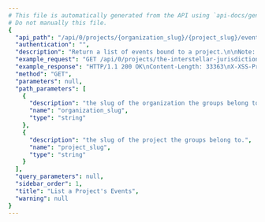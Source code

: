 ```yaml
---
# This file is automatically generated from the API using `api-docs/generate.py`
# Do not manually this file.
{
  "api_path": "/api/0/projects/{organization_slug}/{project_slug}/events/", 
  "authentication": "", 
  "description": "Return a list of events bound to a project.\n\nNote: This endpoint is experimental and may be removed without notice.", 
  "example_request": "GET /api/0/projects/the-interstellar-jurisdiction/pump-station/events/ HTTP/1.1\nHost: sentry.io\nAuthorization: Bearer <token>", 
  "example_response": "HTTP/1.1 200 OK\nContent-Length: 33363\nX-XSS-Protection: 1; mode=block\nX-Content-Type-Options: nosniff\nContent-Language: en\nVary: Accept-Language, Cookie\nLink: <https://sentry.io/api/0/projects/the-interstellar-jurisdiction/pump-station/events/?&cursor=1541539196000:0:1>; rel=\"previous\"; results=\"false\"; cursor=\"1541539196000:0:1\", <https://sentry.io/api/0/projects/the-interstellar-jurisdiction/pump-station/events/?&cursor=1541539195000:1:0>; rel=\"next\"; results=\"false\"; cursor=\"1541539195000:1:0\"\nAllow: GET, HEAD, OPTIONS\nX-Frame-Options: deny\nContent-Type: application/json\n\n[\n  {\n    \"_meta\": {\n      \"context\": null, \n      \"contexts\": null, \n      \"entries\": {}, \n      \"message\": null, \n      \"packages\": null, \n      \"sdk\": null, \n      \"tags\": {}, \n      \"user\": null\n    }, \n    \"context\": {\n      \"emptyList\": [], \n      \"emptyMap\": {}, \n      \"length\": 10837790, \n      \"results\": [\n        1, \n        2, \n        3, \n        4, \n        5\n      ], \n      \"session\": {\n        \"foo\": \"bar\"\n      }, \n      \"unauthorized\": false, \n      \"url\": \"http://example.org/foo/bar/\"\n    }, \n    \"contexts\": {}, \n    \"dateCreated\": \"2018-11-06T21:19:56Z\", \n    \"dateReceived\": \"2018-11-06T21:19:56Z\", \n    \"dist\": null, \n    \"entries\": [\n      {\n        \"data\": {\n          \"formatted\": \"This is an example Java exception\", \n          \"message\": \"Authentication failed, token expired!\"\n        }, \n        \"type\": \"message\"\n      }, \n      {\n        \"data\": {\n          \"excOmitted\": null, \n          \"hasSystemFrames\": true, \n          \"values\": [\n            {\n              \"mechanism\": null, \n              \"module\": \"io.sentry.example\", \n              \"rawStacktrace\": null, \n              \"stacktrace\": {\n                \"frames\": [\n                  {\n                    \"absPath\": \"Thread.java\", \n                    \"colNo\": null, \n                    \"context\": [], \n                    \"errors\": null, \n                    \"filename\": \"Thread.java\", \n                    \"function\": \"run\", \n                    \"inApp\": false, \n                    \"instructionAddr\": null, \n                    \"lineNo\": 748, \n                    \"module\": \"java.lang.Thread\", \n                    \"package\": null, \n                    \"platform\": null, \n                    \"symbol\": null, \n                    \"symbolAddr\": null, \n                    \"trust\": null, \n                    \"vars\": {}\n                  }, \n                  {\n                    \"absPath\": \"TaskThread.java\", \n                    \"colNo\": null, \n                    \"context\": [], \n                    \"errors\": null, \n                    \"filename\": \"TaskThread.java\", \n                    \"function\": \"run\", \n                    \"inApp\": false, \n                    \"instructionAddr\": null, \n                    \"lineNo\": 61, \n                    \"module\": \"org.apache.tomcat.util.threads.TaskThread$WrappingRunnable\", \n                    \"package\": null, \n                    \"platform\": null, \n                    \"symbol\": null, \n                    \"symbolAddr\": null, \n                    \"trust\": null, \n                    \"vars\": {}\n                  }, \n                  {\n                    \"absPath\": \"ThreadPoolExecutor.java\", \n                    \"colNo\": null, \n                    \"context\": [], \n                    \"errors\": null, \n                    \"filename\": \"ThreadPoolExecutor.java\", \n                    \"function\": \"run\", \n                    \"inApp\": false, \n                    \"instructionAddr\": null, \n                    \"lineNo\": 624, \n                    \"module\": \"java.util.concurrent.ThreadPoolExecutor$Worker\", \n                    \"package\": null, \n                    \"platform\": null, \n                    \"symbol\": null, \n                    \"symbolAddr\": null, \n                    \"trust\": null, \n                    \"vars\": {}\n                  }, \n                  {\n                    \"absPath\": \"ThreadPoolExecutor.java\", \n                    \"colNo\": null, \n                    \"context\": [], \n                    \"errors\": null, \n                    \"filename\": \"ThreadPoolExecutor.java\", \n                    \"function\": \"runWorker\", \n                    \"inApp\": false, \n                    \"instructionAddr\": null, \n                    \"lineNo\": 1149, \n                    \"module\": \"java.util.concurrent.ThreadPoolExecutor\", \n                    \"package\": null, \n                    \"platform\": null, \n                    \"symbol\": null, \n                    \"symbolAddr\": null, \n                    \"trust\": null, \n                    \"vars\": {}\n                  }, \n                  {\n                    \"absPath\": \"SocketProcessorBase.java\", \n                    \"colNo\": null, \n                    \"context\": [], \n                    \"errors\": null, \n                    \"filename\": \"SocketProcessorBase.java\", \n                    \"function\": \"run\", \n                    \"inApp\": false, \n                    \"instructionAddr\": null, \n                    \"lineNo\": 49, \n                    \"module\": \"org.apache.tomcat.util.net.SocketProcessorBase\", \n                    \"package\": null, \n                    \"platform\": null, \n                    \"symbol\": null, \n                    \"symbolAddr\": null, \n                    \"trust\": null, \n                    \"vars\": {}\n                  }, \n                  {\n                    \"absPath\": \"NioEndpoint.java\", \n                    \"colNo\": null, \n                    \"context\": [], \n                    \"errors\": null, \n                    \"filename\": \"NioEndpoint.java\", \n                    \"function\": \"doRun\", \n                    \"inApp\": false, \n                    \"instructionAddr\": null, \n                    \"lineNo\": 1434, \n                    \"module\": \"org.apache.tomcat.util.net.NioEndpoint$SocketProcessor\", \n                    \"package\": null, \n                    \"platform\": null, \n                    \"symbol\": null, \n                    \"symbolAddr\": null, \n                    \"trust\": null, \n                    \"vars\": {}\n                  }, \n                  {\n                    \"absPath\": \"AbstractProtocol.java\", \n                    \"colNo\": null, \n                    \"context\": [], \n                    \"errors\": null, \n                    \"filename\": \"AbstractProtocol.java\", \n                    \"function\": \"process\", \n                    \"inApp\": false, \n                    \"instructionAddr\": null, \n                    \"lineNo\": 798, \n                    \"module\": \"org.apache.coyote.AbstractProtocol$ConnectionHandler\", \n                    \"package\": null, \n                    \"platform\": null, \n                    \"symbol\": null, \n                    \"symbolAddr\": null, \n                    \"trust\": null, \n                    \"vars\": {}\n                  }, \n                  {\n                    \"absPath\": \"AbstractProcessorLight.java\", \n                    \"colNo\": null, \n                    \"context\": [], \n                    \"errors\": null, \n                    \"filename\": \"AbstractProcessorLight.java\", \n                    \"function\": \"process\", \n                    \"inApp\": false, \n                    \"instructionAddr\": null, \n                    \"lineNo\": 66, \n                    \"module\": \"org.apache.coyote.AbstractProcessorLight\", \n                    \"package\": null, \n                    \"platform\": null, \n                    \"symbol\": null, \n                    \"symbolAddr\": null, \n                    \"trust\": null, \n                    \"vars\": {}\n                  }, \n                  {\n                    \"absPath\": \"Http11Processor.java\", \n                    \"colNo\": null, \n                    \"context\": [], \n                    \"errors\": null, \n                    \"filename\": \"Http11Processor.java\", \n                    \"function\": \"service\", \n                    \"inApp\": false, \n                    \"instructionAddr\": null, \n                    \"lineNo\": 783, \n                    \"module\": \"org.apache.coyote.http11.Http11Processor\", \n                    \"package\": null, \n                    \"platform\": null, \n                    \"symbol\": null, \n                    \"symbolAddr\": null, \n                    \"trust\": null, \n                    \"vars\": {}\n                  }, \n                  {\n                    \"absPath\": \"CoyoteAdapter.java\", \n                    \"colNo\": null, \n                    \"context\": [], \n                    \"errors\": null, \n                    \"filename\": \"CoyoteAdapter.java\", \n                    \"function\": \"service\", \n                    \"inApp\": false, \n                    \"instructionAddr\": null, \n                    \"lineNo\": 349, \n                    \"module\": \"org.apache.catalina.connector.CoyoteAdapter\", \n                    \"package\": null, \n                    \"platform\": null, \n                    \"symbol\": null, \n                    \"symbolAddr\": null, \n                    \"trust\": null, \n                    \"vars\": {}\n                  }, \n                  {\n                    \"absPath\": \"StandardEngineValve.java\", \n                    \"colNo\": null, \n                    \"context\": [], \n                    \"errors\": null, \n                    \"filename\": \"StandardEngineValve.java\", \n                    \"function\": \"invoke\", \n                    \"inApp\": false, \n                    \"instructionAddr\": null, \n                    \"lineNo\": 87, \n                    \"module\": \"org.apache.catalina.core.StandardEngineValve\", \n                    \"package\": null, \n                    \"platform\": null, \n                    \"symbol\": null, \n                    \"symbolAddr\": null, \n                    \"trust\": null, \n                    \"vars\": {}\n                  }, \n                  {\n                    \"absPath\": \"ErrorReportValve.java\", \n                    \"colNo\": null, \n                    \"context\": [], \n                    \"errors\": null, \n                    \"filename\": \"ErrorReportValve.java\", \n                    \"function\": \"invoke\", \n                    \"inApp\": false, \n                    \"instructionAddr\": null, \n                    \"lineNo\": 79, \n                    \"module\": \"org.apache.catalina.valves.ErrorReportValve\", \n                    \"package\": null, \n                    \"platform\": null, \n                    \"symbol\": null, \n                    \"symbolAddr\": null, \n                    \"trust\": null, \n                    \"vars\": {}\n                  }, \n                  {\n                    \"absPath\": \"StandardHostValve.java\", \n                    \"colNo\": null, \n                    \"context\": [], \n                    \"errors\": null, \n                    \"filename\": \"StandardHostValve.java\", \n                    \"function\": \"invoke\", \n                    \"inApp\": false, \n                    \"instructionAddr\": null, \n                    \"lineNo\": 140, \n                    \"module\": \"org.apache.catalina.core.StandardHostValve\", \n                    \"package\": null, \n                    \"platform\": null, \n                    \"symbol\": null, \n                    \"symbolAddr\": null, \n                    \"trust\": null, \n                    \"vars\": {}\n                  }, \n                  {\n                    \"absPath\": \"AuthenticatorBase.java\", \n                    \"colNo\": null, \n                    \"context\": [], \n                    \"errors\": null, \n                    \"filename\": \"AuthenticatorBase.java\", \n                    \"function\": \"invoke\", \n                    \"inApp\": false, \n                    \"instructionAddr\": null, \n                    \"lineNo\": 474, \n                    \"module\": \"org.apache.catalina.authenticator.AuthenticatorBase\", \n                    \"package\": null, \n                    \"platform\": null, \n                    \"symbol\": null, \n                    \"symbolAddr\": null, \n                    \"trust\": null, \n                    \"vars\": {}\n                  }, \n                  {\n                    \"absPath\": \"StandardContextValve.java\", \n                    \"colNo\": null, \n                    \"context\": [], \n                    \"errors\": null, \n                    \"filename\": \"StandardContextValve.java\", \n                    \"function\": \"invoke\", \n                    \"inApp\": false, \n                    \"instructionAddr\": null, \n                    \"lineNo\": 96, \n                    \"module\": \"org.apache.catalina.core.StandardContextValve\", \n                    \"package\": null, \n                    \"platform\": null, \n                    \"symbol\": null, \n                    \"symbolAddr\": null, \n                    \"trust\": null, \n                    \"vars\": {}\n                  }, \n                  {\n                    \"absPath\": \"StandardWrapperValve.java\", \n                    \"colNo\": null, \n                    \"context\": [], \n                    \"errors\": null, \n                    \"filename\": \"StandardWrapperValve.java\", \n                    \"function\": \"invoke\", \n                    \"inApp\": false, \n                    \"instructionAddr\": null, \n                    \"lineNo\": 198, \n                    \"module\": \"org.apache.catalina.core.StandardWrapperValve\", \n                    \"package\": null, \n                    \"platform\": null, \n                    \"symbol\": null, \n                    \"symbolAddr\": null, \n                    \"trust\": null, \n                    \"vars\": {}\n                  }, \n                  {\n                    \"absPath\": \"ApplicationFilterChain.java\", \n                    \"colNo\": null, \n                    \"context\": [], \n                    \"errors\": null, \n                    \"filename\": \"ApplicationFilterChain.java\", \n                    \"function\": \"doFilter\", \n                    \"inApp\": false, \n                    \"instructionAddr\": null, \n                    \"lineNo\": 165, \n                    \"module\": \"org.apache.catalina.core.ApplicationFilterChain\", \n                    \"package\": null, \n                    \"platform\": null, \n                    \"symbol\": null, \n                    \"symbolAddr\": null, \n                    \"trust\": null, \n                    \"vars\": {}\n                  }, \n                  {\n                    \"absPath\": \"ApplicationFilterChain.java\", \n                    \"colNo\": null, \n                    \"context\": [], \n                    \"errors\": null, \n                    \"filename\": \"ApplicationFilterChain.java\", \n                    \"function\": \"internalDoFilter\", \n                    \"inApp\": false, \n                    \"instructionAddr\": null, \n                    \"lineNo\": 192, \n                    \"module\": \"org.apache.catalina.core.ApplicationFilterChain\", \n                    \"package\": null, \n                    \"platform\": null, \n                    \"symbol\": null, \n                    \"symbolAddr\": null, \n                    \"trust\": null, \n                    \"vars\": {}\n                  }, \n                  {\n                    \"absPath\": \"OncePerRequestFilter.java\", \n                    \"colNo\": null, \n                    \"context\": [], \n                    \"errors\": null, \n                    \"filename\": \"OncePerRequestFilter.java\", \n                    \"function\": \"doFilter\", \n                    \"inApp\": false, \n                    \"instructionAddr\": null, \n                    \"lineNo\": 107, \n                    \"module\": \"org.springframework.web.filter.OncePerRequestFilter\", \n                    \"package\": null, \n                    \"platform\": null, \n                    \"symbol\": null, \n                    \"symbolAddr\": null, \n                    \"trust\": null, \n                    \"vars\": {}\n                  }, \n                  {\n                    \"absPath\": \"CharacterEncodingFilter.java\", \n                    \"colNo\": null, \n                    \"context\": [], \n                    \"errors\": null, \n                    \"filename\": \"CharacterEncodingFilter.java\", \n                    \"function\": \"doFilterInternal\", \n                    \"inApp\": false, \n                    \"instructionAddr\": null, \n                    \"lineNo\": 197, \n                    \"module\": \"org.springframework.web.filter.CharacterEncodingFilter\", \n                    \"package\": null, \n                    \"platform\": null, \n                    \"symbol\": null, \n                    \"symbolAddr\": null, \n                    \"trust\": null, \n                    \"vars\": {}\n                  }, \n                  {\n                    \"absPath\": \"ApplicationFilterChain.java\", \n                    \"colNo\": null, \n                    \"context\": [], \n                    \"errors\": null, \n                    \"filename\": \"ApplicationFilterChain.java\", \n                    \"function\": \"doFilter\", \n                    \"inApp\": false, \n                    \"instructionAddr\": null, \n                    \"lineNo\": 165, \n                    \"module\": \"org.apache.catalina.core.ApplicationFilterChain\", \n                    \"package\": null, \n                    \"platform\": null, \n                    \"symbol\": null, \n                    \"symbolAddr\": null, \n                    \"trust\": null, \n                    \"vars\": {}\n                  }, \n                  {\n                    \"absPath\": \"ApplicationFilterChain.java\", \n                    \"colNo\": null, \n                    \"context\": [], \n                    \"errors\": null, \n                    \"filename\": \"ApplicationFilterChain.java\", \n                    \"function\": \"internalDoFilter\", \n                    \"inApp\": false, \n                    \"instructionAddr\": null, \n                    \"lineNo\": 192, \n                    \"module\": \"org.apache.catalina.core.ApplicationFilterChain\", \n                    \"package\": null, \n                    \"platform\": null, \n                    \"symbol\": null, \n                    \"symbolAddr\": null, \n                    \"trust\": null, \n                    \"vars\": {}\n                  }, \n                  {\n                    \"absPath\": \"OncePerRequestFilter.java\", \n                    \"colNo\": null, \n                    \"context\": [], \n                    \"errors\": null, \n                    \"filename\": \"OncePerRequestFilter.java\", \n                    \"function\": \"doFilter\", \n                    \"inApp\": false, \n                    \"instructionAddr\": null, \n                    \"lineNo\": 107, \n                    \"module\": \"org.springframework.web.filter.OncePerRequestFilter\", \n                    \"package\": null, \n                    \"platform\": null, \n                    \"symbol\": null, \n                    \"symbolAddr\": null, \n                    \"trust\": null, \n                    \"vars\": {}\n                  }, \n                  {\n                    \"absPath\": \"HiddenHttpMethodFilter.java\", \n                    \"colNo\": null, \n                    \"context\": [], \n                    \"errors\": null, \n                    \"filename\": \"HiddenHttpMethodFilter.java\", \n                    \"function\": \"doFilterInternal\", \n                    \"inApp\": false, \n                    \"instructionAddr\": null, \n                    \"lineNo\": 81, \n                    \"module\": \"org.springframework.web.filter.HiddenHttpMethodFilter\", \n                    \"package\": null, \n                    \"platform\": null, \n                    \"symbol\": null, \n                    \"symbolAddr\": null, \n                    \"trust\": null, \n                    \"vars\": null\n                  }, \n                  {\n                    \"absPath\": \"ApplicationFilterChain.java\", \n                    \"colNo\": null, \n                    \"context\": [], \n                    \"errors\": null, \n                    \"filename\": \"ApplicationFilterChain.java\", \n                    \"function\": \"doFilter\", \n                    \"inApp\": false, \n                    \"instructionAddr\": null, \n                    \"lineNo\": 165, \n                    \"module\": \"org.apache.catalina.core.ApplicationFilterChain\", \n                    \"package\": null, \n                    \"platform\": null, \n                    \"symbol\": null, \n                    \"symbolAddr\": null, \n                    \"trust\": null, \n                    \"vars\": null\n                  }, \n                  {\n                    \"absPath\": \"ApplicationFilterChain.java\", \n                    \"colNo\": null, \n                    \"context\": [], \n                    \"errors\": null, \n                    \"filename\": \"ApplicationFilterChain.java\", \n                    \"function\": \"internalDoFilter\", \n                    \"inApp\": false, \n                    \"instructionAddr\": null, \n                    \"lineNo\": 192, \n                    \"module\": \"org.apache.catalina.core.ApplicationFilterChain\", \n                    \"package\": null, \n                    \"platform\": null, \n                    \"symbol\": null, \n                    \"symbolAddr\": null, \n                    \"trust\": null, \n                    \"vars\": null\n                  }, \n                  {\n                    \"absPath\": \"OncePerRequestFilter.java\", \n                    \"colNo\": null, \n                    \"context\": [], \n                    \"errors\": null, \n                    \"filename\": \"OncePerRequestFilter.java\", \n                    \"function\": \"doFilter\", \n                    \"inApp\": false, \n                    \"instructionAddr\": null, \n                    \"lineNo\": 107, \n                    \"module\": \"org.springframework.web.filter.OncePerRequestFilter\", \n                    \"package\": null, \n                    \"platform\": null, \n                    \"symbol\": null, \n                    \"symbolAddr\": null, \n                    \"trust\": null, \n                    \"vars\": null\n                  }, \n                  {\n                    \"absPath\": \"HttpPutFormContentFilter.java\", \n                    \"colNo\": null, \n                    \"context\": [], \n                    \"errors\": null, \n                    \"filename\": \"HttpPutFormContentFilter.java\", \n                    \"function\": \"doFilterInternal\", \n                    \"inApp\": false, \n                    \"instructionAddr\": null, \n                    \"lineNo\": 105, \n                    \"module\": \"org.springframework.web.filter.HttpPutFormContentFilter\", \n                    \"package\": null, \n                    \"platform\": null, \n                    \"symbol\": null, \n                    \"symbolAddr\": null, \n                    \"trust\": null, \n                    \"vars\": null\n                  }, \n                  {\n                    \"absPath\": \"ApplicationFilterChain.java\", \n                    \"colNo\": null, \n                    \"context\": [], \n                    \"errors\": null, \n                    \"filename\": \"ApplicationFilterChain.java\", \n                    \"function\": \"doFilter\", \n                    \"inApp\": false, \n                    \"instructionAddr\": null, \n                    \"lineNo\": 165, \n                    \"module\": \"org.apache.catalina.core.ApplicationFilterChain\", \n                    \"package\": null, \n                    \"platform\": null, \n                    \"symbol\": null, \n                    \"symbolAddr\": null, \n                    \"trust\": null, \n                    \"vars\": null\n                  }, \n                  {\n                    \"absPath\": \"ApplicationFilterChain.java\", \n                    \"colNo\": null, \n                    \"context\": [], \n                    \"errors\": null, \n                    \"filename\": \"ApplicationFilterChain.java\", \n                    \"function\": \"internalDoFilter\", \n                    \"inApp\": false, \n                    \"instructionAddr\": null, \n                    \"lineNo\": 192, \n                    \"module\": \"org.apache.catalina.core.ApplicationFilterChain\", \n                    \"package\": null, \n                    \"platform\": null, \n                    \"symbol\": null, \n                    \"symbolAddr\": null, \n                    \"trust\": null, \n                    \"vars\": null\n                  }, \n                  {\n                    \"absPath\": \"OncePerRequestFilter.java\", \n                    \"colNo\": null, \n                    \"context\": [], \n                    \"errors\": null, \n                    \"filename\": \"OncePerRequestFilter.java\", \n                    \"function\": \"doFilter\", \n                    \"inApp\": false, \n                    \"instructionAddr\": null, \n                    \"lineNo\": 107, \n                    \"module\": \"org.springframework.web.filter.OncePerRequestFilter\", \n                    \"package\": null, \n                    \"platform\": null, \n                    \"symbol\": null, \n                    \"symbolAddr\": null, \n                    \"trust\": null, \n                    \"vars\": null\n                  }, \n                  {\n                    \"absPath\": \"RequestContextFilter.java\", \n                    \"colNo\": null, \n                    \"context\": [], \n                    \"errors\": null, \n                    \"filename\": \"RequestContextFilter.java\", \n                    \"function\": \"doFilterInternal\", \n                    \"inApp\": false, \n                    \"instructionAddr\": null, \n                    \"lineNo\": 99, \n                    \"module\": \"org.springframework.web.filter.RequestContextFilter\", \n                    \"package\": null, \n                    \"platform\": null, \n                    \"symbol\": null, \n                    \"symbolAddr\": null, \n                    \"trust\": null, \n                    \"vars\": {}\n                  }, \n                  {\n                    \"absPath\": \"ApplicationFilterChain.java\", \n                    \"colNo\": null, \n                    \"context\": [], \n                    \"errors\": null, \n                    \"filename\": \"ApplicationFilterChain.java\", \n                    \"function\": \"doFilter\", \n                    \"inApp\": false, \n                    \"instructionAddr\": null, \n                    \"lineNo\": 165, \n                    \"module\": \"org.apache.catalina.core.ApplicationFilterChain\", \n                    \"package\": null, \n                    \"platform\": null, \n                    \"symbol\": null, \n                    \"symbolAddr\": null, \n                    \"trust\": null, \n                    \"vars\": {}\n                  }, \n                  {\n                    \"absPath\": \"ApplicationFilterChain.java\", \n                    \"colNo\": null, \n                    \"context\": [], \n                    \"errors\": null, \n                    \"filename\": \"ApplicationFilterChain.java\", \n                    \"function\": \"internalDoFilter\", \n                    \"inApp\": false, \n                    \"instructionAddr\": null, \n                    \"lineNo\": 192, \n                    \"module\": \"org.apache.catalina.core.ApplicationFilterChain\", \n                    \"package\": null, \n                    \"platform\": null, \n                    \"symbol\": null, \n                    \"symbolAddr\": null, \n                    \"trust\": null, \n                    \"vars\": {}\n                  }, \n                  {\n                    \"absPath\": \"WsFilter.java\", \n                    \"colNo\": null, \n                    \"context\": [], \n                    \"errors\": null, \n                    \"filename\": \"WsFilter.java\", \n                    \"function\": \"doFilter\", \n                    \"inApp\": false, \n                    \"instructionAddr\": null, \n                    \"lineNo\": 52, \n                    \"module\": \"org.apache.tomcat.websocket.server.WsFilter\", \n                    \"package\": null, \n                    \"platform\": null, \n                    \"symbol\": null, \n                    \"symbolAddr\": null, \n                    \"trust\": null, \n                    \"vars\": {}\n                  }, \n                  {\n                    \"absPath\": \"ApplicationFilterChain.java\", \n                    \"colNo\": null, \n                    \"context\": [], \n                    \"errors\": null, \n                    \"filename\": \"ApplicationFilterChain.java\", \n                    \"function\": \"doFilter\", \n                    \"inApp\": false, \n                    \"instructionAddr\": null, \n                    \"lineNo\": 165, \n                    \"module\": \"org.apache.catalina.core.ApplicationFilterChain\", \n                    \"package\": null, \n                    \"platform\": null, \n                    \"symbol\": null, \n                    \"symbolAddr\": null, \n                    \"trust\": null, \n                    \"vars\": {}\n                  }, \n                  {\n                    \"absPath\": \"ApplicationFilterChain.java\", \n                    \"colNo\": null, \n                    \"context\": [], \n                    \"errors\": null, \n                    \"filename\": \"ApplicationFilterChain.java\", \n                    \"function\": \"internalDoFilter\", \n                    \"inApp\": false, \n                    \"instructionAddr\": null, \n                    \"lineNo\": 230, \n                    \"module\": \"org.apache.catalina.core.ApplicationFilterChain\", \n                    \"package\": null, \n                    \"platform\": null, \n                    \"symbol\": null, \n                    \"symbolAddr\": null, \n                    \"trust\": null, \n                    \"vars\": {}\n                  }, \n                  {\n                    \"absPath\": \"HttpServlet.java\", \n                    \"colNo\": null, \n                    \"context\": [], \n                    \"errors\": null, \n                    \"filename\": \"HttpServlet.java\", \n                    \"function\": \"service\", \n                    \"inApp\": false, \n                    \"instructionAddr\": null, \n                    \"lineNo\": 729, \n                    \"module\": \"javax.servlet.http.HttpServlet\", \n                    \"package\": null, \n                    \"platform\": null, \n                    \"symbol\": null, \n                    \"symbolAddr\": null, \n                    \"trust\": null, \n                    \"vars\": {}\n                  }, \n                  {\n                    \"absPath\": \"FrameworkServlet.java\", \n                    \"colNo\": null, \n                    \"context\": [], \n                    \"errors\": null, \n                    \"filename\": \"FrameworkServlet.java\", \n                    \"function\": \"service\", \n                    \"inApp\": false, \n                    \"instructionAddr\": null, \n                    \"lineNo\": 846, \n                    \"module\": \"org.springframework.web.servlet.FrameworkServlet\", \n                    \"package\": null, \n                    \"platform\": null, \n                    \"symbol\": null, \n                    \"symbolAddr\": null, \n                    \"trust\": null, \n                    \"vars\": {}\n                  }, \n                  {\n                    \"absPath\": \"HttpServlet.java\", \n                    \"colNo\": null, \n                    \"context\": [], \n                    \"errors\": null, \n                    \"filename\": \"HttpServlet.java\", \n                    \"function\": \"service\", \n                    \"inApp\": false, \n                    \"instructionAddr\": null, \n                    \"lineNo\": 622, \n                    \"module\": \"javax.servlet.http.HttpServlet\", \n                    \"package\": null, \n                    \"platform\": null, \n                    \"symbol\": null, \n                    \"symbolAddr\": null, \n                    \"trust\": null, \n                    \"vars\": {}\n                  }, \n                  {\n                    \"absPath\": \"FrameworkServlet.java\", \n                    \"colNo\": null, \n                    \"context\": [], \n                    \"errors\": null, \n                    \"filename\": \"FrameworkServlet.java\", \n                    \"function\": \"doGet\", \n                    \"inApp\": false, \n                    \"instructionAddr\": null, \n                    \"lineNo\": 861, \n                    \"module\": \"org.springframework.web.servlet.FrameworkServlet\", \n                    \"package\": null, \n                    \"platform\": null, \n                    \"symbol\": null, \n                    \"symbolAddr\": null, \n                    \"trust\": null, \n                    \"vars\": {}\n                  }, \n                  {\n                    \"absPath\": \"FrameworkServlet.java\", \n                    \"colNo\": null, \n                    \"context\": [], \n                    \"errors\": null, \n                    \"filename\": \"FrameworkServlet.java\", \n                    \"function\": \"processRequest\", \n                    \"inApp\": false, \n                    \"instructionAddr\": null, \n                    \"lineNo\": 970, \n                    \"module\": \"org.springframework.web.servlet.FrameworkServlet\", \n                    \"package\": null, \n                    \"platform\": null, \n                    \"symbol\": null, \n                    \"symbolAddr\": null, \n                    \"trust\": null, \n                    \"vars\": {}\n                  }, \n                  {\n                    \"absPath\": \"DispatcherServlet.java\", \n                    \"colNo\": null, \n                    \"context\": [], \n                    \"errors\": null, \n                    \"filename\": \"DispatcherServlet.java\", \n                    \"function\": \"doService\", \n                    \"inApp\": false, \n                    \"instructionAddr\": null, \n                    \"lineNo\": 897, \n                    \"module\": \"org.springframework.web.servlet.DispatcherServlet\", \n                    \"package\": null, \n                    \"platform\": null, \n                    \"symbol\": null, \n                    \"symbolAddr\": null, \n                    \"trust\": null, \n                    \"vars\": {}\n                  }, \n                  {\n                    \"absPath\": \"DispatcherServlet.java\", \n                    \"colNo\": null, \n                    \"context\": [], \n                    \"errors\": null, \n                    \"filename\": \"DispatcherServlet.java\", \n                    \"function\": \"doDispatch\", \n                    \"inApp\": false, \n                    \"instructionAddr\": null, \n                    \"lineNo\": 963, \n                    \"module\": \"org.springframework.web.servlet.DispatcherServlet\", \n                    \"package\": null, \n                    \"platform\": null, \n                    \"symbol\": null, \n                    \"symbolAddr\": null, \n                    \"trust\": null, \n                    \"vars\": {}\n                  }, \n                  {\n                    \"absPath\": \"AbstractHandlerMethodAdapter.java\", \n                    \"colNo\": null, \n                    \"context\": [], \n                    \"errors\": null, \n                    \"filename\": \"AbstractHandlerMethodAdapter.java\", \n                    \"function\": \"handle\", \n                    \"inApp\": false, \n                    \"instructionAddr\": null, \n                    \"lineNo\": 85, \n                    \"module\": \"org.springframework.web.servlet.mvc.method.AbstractHandlerMethodAdapter\", \n                    \"package\": null, \n                    \"platform\": null, \n                    \"symbol\": null, \n                    \"symbolAddr\": null, \n                    \"trust\": null, \n                    \"vars\": {}\n                  }, \n                  {\n                    \"absPath\": \"RequestMappingHandlerAdapter.java\", \n                    \"colNo\": null, \n                    \"context\": [], \n                    \"errors\": null, \n                    \"filename\": \"RequestMappingHandlerAdapter.java\", \n                    \"function\": \"handleInternal\", \n                    \"inApp\": false, \n                    \"instructionAddr\": null, \n                    \"lineNo\": 738, \n                    \"module\": \"org.springframework.web.servlet.mvc.method.annotation.RequestMappingHandlerAdapter\", \n                    \"package\": null, \n                    \"platform\": null, \n                    \"symbol\": null, \n                    \"symbolAddr\": null, \n                    \"trust\": null, \n                    \"vars\": {}\n                  }, \n                  {\n                    \"absPath\": \"RequestMappingHandlerAdapter.java\", \n                    \"colNo\": null, \n                    \"context\": [], \n                    \"errors\": null, \n                    \"filename\": \"RequestMappingHandlerAdapter.java\", \n                    \"function\": \"invokeHandlerMethod\", \n                    \"inApp\": false, \n                    \"instructionAddr\": null, \n                    \"lineNo\": 827, \n                    \"module\": \"org.springframework.web.servlet.mvc.method.annotation.RequestMappingHandlerAdapter\", \n                    \"package\": null, \n                    \"platform\": null, \n                    \"symbol\": null, \n                    \"symbolAddr\": null, \n                    \"trust\": null, \n                    \"vars\": {}\n                  }, \n                  {\n                    \"absPath\": \"ServletInvocableHandlerMethod.java\", \n                    \"colNo\": null, \n                    \"context\": [], \n                    \"errors\": null, \n                    \"filename\": \"ServletInvocableHandlerMethod.java\", \n                    \"function\": \"invokeAndHandle\", \n                    \"inApp\": false, \n                    \"instructionAddr\": null, \n                    \"lineNo\": 116, \n                    \"module\": \"org.springframework.web.servlet.mvc.method.annotation.ServletInvocableHandlerMethod\", \n                    \"package\": null, \n                    \"platform\": null, \n                    \"symbol\": null, \n                    \"symbolAddr\": null, \n                    \"trust\": null, \n                    \"vars\": {}\n                  }, \n                  {\n                    \"absPath\": \"InvocableHandlerMethod.java\", \n                    \"colNo\": null, \n                    \"context\": [], \n                    \"errors\": null, \n                    \"filename\": \"InvocableHandlerMethod.java\", \n                    \"function\": \"invokeForRequest\", \n                    \"inApp\": false, \n                    \"instructionAddr\": null, \n                    \"lineNo\": 133, \n                    \"module\": \"org.springframework.web.method.support.InvocableHandlerMethod\", \n                    \"package\": null, \n                    \"platform\": null, \n                    \"symbol\": null, \n                    \"symbolAddr\": null, \n                    \"trust\": null, \n                    \"vars\": {}\n                  }, \n                  {\n                    \"absPath\": \"InvocableHandlerMethod.java\", \n                    \"colNo\": null, \n                    \"context\": [], \n                    \"errors\": null, \n                    \"filename\": \"InvocableHandlerMethod.java\", \n                    \"function\": \"doInvoke\", \n                    \"inApp\": false, \n                    \"instructionAddr\": null, \n                    \"lineNo\": 205, \n                    \"module\": \"org.springframework.web.method.support.InvocableHandlerMethod\", \n                    \"package\": null, \n                    \"platform\": null, \n                    \"symbol\": null, \n                    \"symbolAddr\": null, \n                    \"trust\": null, \n                    \"vars\": {}\n                  }, \n                  {\n                    \"absPath\": \"Method.java\", \n                    \"colNo\": null, \n                    \"context\": [], \n                    \"errors\": null, \n                    \"filename\": \"Method.java\", \n                    \"function\": \"invoke\", \n                    \"inApp\": false, \n                    \"instructionAddr\": null, \n                    \"lineNo\": 498, \n                    \"module\": \"java.lang.reflect.Method\", \n                    \"package\": null, \n                    \"platform\": null, \n                    \"symbol\": null, \n                    \"symbolAddr\": null, \n                    \"trust\": null, \n                    \"vars\": {}\n                  }, \n                  {\n                    \"absPath\": \"DelegatingMethodAccessorImpl.java\", \n                    \"colNo\": null, \n                    \"context\": [], \n                    \"errors\": null, \n                    \"filename\": \"DelegatingMethodAccessorImpl.java\", \n                    \"function\": \"invoke\", \n                    \"inApp\": false, \n                    \"instructionAddr\": null, \n                    \"lineNo\": 43, \n                    \"module\": \"sun.reflect.DelegatingMethodAccessorImpl\", \n                    \"package\": null, \n                    \"platform\": null, \n                    \"symbol\": null, \n                    \"symbolAddr\": null, \n                    \"trust\": null, \n                    \"vars\": {}\n                  }, \n                  {\n                    \"absPath\": \"NativeMethodAccessorImpl.java\", \n                    \"colNo\": null, \n                    \"context\": [], \n                    \"errors\": null, \n                    \"filename\": \"NativeMethodAccessorImpl.java\", \n                    \"function\": \"invoke\", \n                    \"inApp\": false, \n                    \"instructionAddr\": null, \n                    \"lineNo\": 62, \n                    \"module\": \"sun.reflect.NativeMethodAccessorImpl\", \n                    \"package\": null, \n                    \"platform\": null, \n                    \"symbol\": null, \n                    \"symbolAddr\": null, \n                    \"trust\": null, \n                    \"vars\": {}\n                  }, \n                  {\n                    \"absPath\": \"NativeMethodAccessorImpl.java\", \n                    \"colNo\": null, \n                    \"context\": [], \n                    \"errors\": null, \n                    \"filename\": \"NativeMethodAccessorImpl.java\", \n                    \"function\": \"invoke0\", \n                    \"inApp\": false, \n                    \"instructionAddr\": null, \n                    \"lineNo\": null, \n                    \"module\": \"sun.reflect.NativeMethodAccessorImpl\", \n                    \"package\": null, \n                    \"platform\": null, \n                    \"symbol\": null, \n                    \"symbolAddr\": null, \n                    \"trust\": null, \n                    \"vars\": {}\n                  }, \n                  {\n                    \"absPath\": \"Application.java\", \n                    \"colNo\": null, \n                    \"context\": [], \n                    \"errors\": null, \n                    \"filename\": \"Application.java\", \n                    \"function\": \"home\", \n                    \"inApp\": true, \n                    \"instructionAddr\": null, \n                    \"lineNo\": 102, \n                    \"module\": \"io.sentry.example.Application\", \n                    \"package\": null, \n                    \"platform\": null, \n                    \"symbol\": null, \n                    \"symbolAddr\": null, \n                    \"trust\": null, \n                    \"vars\": {}\n                  }, \n                  {\n                    \"absPath\": \"Sidebar.java\", \n                    \"colNo\": null, \n                    \"context\": [], \n                    \"errors\": null, \n                    \"filename\": \"Sidebar.java\", \n                    \"function\": \"fetch\", \n                    \"inApp\": true, \n                    \"instructionAddr\": null, \n                    \"lineNo\": 5, \n                    \"module\": \"io.sentry.example.Sidebar\", \n                    \"package\": null, \n                    \"platform\": null, \n                    \"symbol\": null, \n                    \"symbolAddr\": null, \n                    \"trust\": null, \n                    \"vars\": {}\n                  }, \n                  {\n                    \"absPath\": \"ApiRequest.java\", \n                    \"colNo\": null, \n                    \"context\": [], \n                    \"errors\": null, \n                    \"filename\": \"ApiRequest.java\", \n                    \"function\": \"perform\", \n                    \"inApp\": true, \n                    \"instructionAddr\": null, \n                    \"lineNo\": 8, \n                    \"module\": \"io.sentry.example.ApiRequest\", \n                    \"package\": null, \n                    \"platform\": null, \n                    \"symbol\": null, \n                    \"symbolAddr\": null, \n                    \"trust\": null, \n                    \"vars\": {}\n                  }\n                ], \n                \"framesOmitted\": null, \n                \"hasSystemFrames\": true, \n                \"registers\": null\n              }, \n              \"threadId\": null, \n              \"type\": \"ApiException\", \n              \"value\": \"Authentication failed, token expired!\"\n            }\n          ]\n        }, \n        \"type\": \"exception\"\n      }, \n      {\n        \"data\": {\n          \"values\": [\n            {\n              \"category\": null, \n              \"data\": null, \n              \"event_id\": null, \n              \"level\": \"debug\", \n              \"message\": \"Querying for user.\", \n              \"timestamp\": \"2018-11-06T21:19:52.869Z\", \n              \"type\": \"default\"\n            }, \n            {\n              \"category\": null, \n              \"data\": null, \n              \"event_id\": null, \n              \"level\": \"debug\", \n              \"message\": \"User found: user@sentry.io\", \n              \"timestamp\": \"2018-11-06T21:19:53.869Z\", \n              \"type\": \"default\"\n            }, \n            {\n              \"category\": null, \n              \"data\": null, \n              \"event_id\": null, \n              \"level\": \"info\", \n              \"message\": \"Loaded homepage content from memcached.\", \n              \"timestamp\": \"2018-11-06T21:19:54.869Z\", \n              \"type\": \"default\"\n            }, \n            {\n              \"category\": null, \n              \"data\": null, \n              \"event_id\": null, \n              \"level\": \"warning\", \n              \"message\": \"Sidebar content not in cache, hitting API server.\", \n              \"timestamp\": \"2018-11-06T21:19:55.869Z\", \n              \"type\": \"default\"\n            }\n          ]\n        }, \n        \"type\": \"breadcrumbs\"\n      }, \n      {\n        \"data\": {\n          \"cookies\": [\n            [\n              \"foo\", \n              \"bar\"\n            ], \n            [\n              \"biz\", \n              \"baz\"\n            ]\n          ], \n          \"data\": {\n            \"hello\": \"world\"\n          }, \n          \"env\": {\n            \"ENV\": \"prod\"\n          }, \n          \"fragment\": \"\", \n          \"headers\": [\n            [\n              \"Content-Type\", \n              \"application/json\"\n            ], \n            [\n              \"Referer\", \n              \"http://example.com\"\n            ], \n            [\n              \"User-Agent\", \n              \"Mozilla/5.0 (Windows NT 6.2; WOW64) AppleWebKit/537.36 (KHTML, like Gecko) Chrome/28.0.1500.72 Safari/537.36\"\n            ]\n          ], \n          \"inferredContentType\": \"application/json\", \n          \"method\": \"GET\", \n          \"query\": \"foo=bar\", \n          \"url\": \"http://example.com/foo\"\n        }, \n        \"type\": \"request\"\n      }\n    ], \n    \"errors\": [\n      {\n        \"data\": {\n          \"name\": \"version\"\n        }, \n        \"message\": \"Discarded invalid parameter 'version'\", \n        \"type\": \"invalid_attribute\"\n      }, \n      {\n        \"data\": {\n          \"name\": \"type\"\n        }, \n        \"message\": \"Discarded invalid parameter 'type'\", \n        \"type\": \"invalid_attribute\"\n      }\n    ], \n    \"eventID\": \"0eabf1c001134940a6199d85c1ce3cf9\", \n    \"fingerprints\": [\n      \"16bcfa056ee73de2bc7846c8358f619d\"\n    ], \n    \"groupID\": \"2\", \n    \"id\": \"2\", \n    \"message\": \"This is an example Java exception\", \n    \"metadata\": {\n      \"filename\": \"ApiRequest.java\", \n      \"type\": \"ApiException\", \n      \"value\": \"Authentication failed, token expired!\"\n    }, \n    \"packages\": {\n      \"my.package\": \"1.0.0\"\n    }, \n    \"platform\": \"java\", \n    \"sdk\": {\n      \"name\": \"sentry-java\", \n      \"upstream\": {\n        \"isNewer\": true, \n        \"name\": \"sentry-java\", \n        \"url\": \"https://docs.sentry.io/clients/java/\"\n      }, \n      \"version\": \"1.4.0-3ded0\"\n    }, \n    \"size\": 13435, \n    \"tags\": [\n      {\n        \"_meta\": null, \n        \"key\": \"browser\", \n        \"value\": \"Chrome 60.0\"\n      }, \n      {\n        \"_meta\": null, \n        \"key\": \"device\", \n        \"value\": \"Other\"\n      }, \n      {\n        \"_meta\": null, \n        \"key\": \"environment\", \n        \"value\": \"production\"\n      }, \n      {\n        \"_meta\": null, \n        \"key\": \"level\", \n        \"value\": \"error\"\n      }, \n      {\n        \"_meta\": null, \n        \"key\": \"os\", \n        \"value\": \"Mac OS X 10.12.6\"\n      }, \n      {\n        \"_meta\": null, \n        \"key\": \"release\", \n        \"value\": \"17642328ead24b51867165985996d04b29310337\"\n      }, \n      {\n        \"_meta\": null, \n        \"key\": \"server_name\", \n        \"value\": \"web1.example.com\"\n      }, \n      {\n        \"_meta\": null, \n        \"key\": \"url\", \n        \"value\": \"http://localhost:8080/\"\n      }, \n      {\n        \"_meta\": null, \n        \"key\": \"user\", \n        \"value\": \"id:1\"\n      }\n    ], \n    \"type\": \"error\", \n    \"user\": {\n      \"data\": {}, \n      \"email\": \"sentry@example.com\", \n      \"id\": \"1\", \n      \"ip_address\": \"127.0.0.1\", \n      \"name\": \"Sentry\", \n      \"username\": \"sentry\"\n    }\n  }, \n  {\n    \"_meta\": {\n      \"context\": null, \n      \"contexts\": null, \n      \"entries\": {}, \n      \"message\": null, \n      \"packages\": null, \n      \"sdk\": null, \n      \"tags\": {}, \n      \"user\": null\n    }, \n    \"context\": {\n      \"emptyList\": [], \n      \"emptyMap\": {}, \n      \"length\": 10837790, \n      \"results\": [\n        1, \n        2, \n        3, \n        4, \n        5\n      ], \n      \"session\": {\n        \"foo\": \"bar\"\n      }, \n      \"unauthorized\": false, \n      \"url\": \"http://example.org/foo/bar/\"\n    }, \n    \"contexts\": {}, \n    \"dateCreated\": \"2018-11-06T21:19:55Z\", \n    \"dateReceived\": \"2018-11-06T21:19:55Z\", \n    \"dist\": null, \n    \"entries\": [\n      {\n        \"data\": {\n          \"message\": \"This is an example Python exception\"\n        }, \n        \"type\": \"message\"\n      }, \n      {\n        \"data\": {\n          \"frames\": [\n            {\n              \"absPath\": \"/home/ubuntu/.virtualenvs/getsentry/src/raven/raven/base.py\", \n              \"colNo\": null, \n              \"context\": [\n                [\n                  298, \n                  \"                frames = stack\"\n                ], \n                [\n                  299, \n                  \"\"\n                ], \n                [\n                  300, \n                  \"            data.update({\"\n                ], \n                [\n                  301, \n                  \"                'sentry.interfaces.Stacktrace': {\"\n                ], \n                [\n                  302, \n                  \"                    'frames': get_stack_info(frames,\"\n                ], \n                [\n                  303, \n                  \"                        transformer=self.transform)\"\n                ], \n                [\n                  304, \n                  \"                },\"\n                ], \n                [\n                  305, \n                  \"            })\"\n                ], \n                [\n                  306, \n                  \"\"\n                ], \n                [\n                  307, \n                  \"        if 'sentry.interfaces.Stacktrace' in data:\"\n                ], \n                [\n                  308, \n                  \"            if self.include_paths:\"\n                ]\n              ], \n              \"errors\": null, \n              \"filename\": \"raven/base.py\", \n              \"function\": \"build_msg\", \n              \"inApp\": false, \n              \"instructionAddr\": null, \n              \"lineNo\": 303, \n              \"module\": \"raven.base\", \n              \"package\": null, \n              \"platform\": null, \n              \"symbol\": null, \n              \"symbolAddr\": null, \n              \"trust\": null, \n              \"vars\": {\n                \"'culprit'\": null, \n                \"'data'\": {\n                  \"'message'\": \"u'This is a test message generated using ``raven test``'\", \n                  \"'sentry.interfaces.Message'\": {\n                    \"'message'\": \"u'This is a test message generated using ``raven test``'\", \n                    \"'params'\": []\n                  }\n                }, \n                \"'date'\": \"datetime.datetime(2013, 8, 13, 3, 8, 24, 880386)\", \n                \"'event_id'\": \"'54a322436e1b47b88e239b78998ae742'\", \n                \"'event_type'\": \"'raven.events.Message'\", \n                \"'extra'\": {\n                  \"'go_deeper'\": [\n                    [\n                      {\n                        \"'bar'\": [\n                          \"'baz'\"\n                        ], \n                        \"'foo'\": \"'bar'\"\n                      }\n                    ]\n                  ], \n                  \"'loadavg'\": [\n                    0.37255859375, \n                    0.5341796875, \n                    0.62939453125\n                  ], \n                  \"'user'\": \"'dcramer'\"\n                }, \n                \"'frames'\": \"<generator object iter_stack_frames at 0x107bcc3c0>\", \n                \"'handler'\": \"<raven.events.Message object at 0x107bd0890>\", \n                \"'k'\": \"'sentry.interfaces.Message'\", \n                \"'kwargs'\": {\n                  \"'level'\": 20, \n                  \"'message'\": \"'This is a test message generated using ``raven test``'\"\n                }, \n                \"'public_key'\": null, \n                \"'result'\": {\n                  \"'message'\": \"u'This is a test message generated using ``raven test``'\", \n                  \"'sentry.interfaces.Message'\": {\n                    \"'message'\": \"u'This is a test message generated using ``raven test``'\", \n                    \"'params'\": []\n                  }\n                }, \n                \"'self'\": \"<raven.base.Client object at 0x107bb8210>\", \n                \"'stack'\": true, \n                \"'tags'\": null, \n                \"'time_spent'\": null, \n                \"'v'\": {\n                  \"'message'\": \"u'This is a test message generated using ``raven test``'\", \n                  \"'params'\": []\n                }\n              }\n            }, \n            {\n              \"absPath\": \"/home/ubuntu/.virtualenvs/getsentry/src/raven/raven/base.py\", \n              \"colNo\": null, \n              \"context\": [\n                [\n                  454, \n                  \"        if not self.is_enabled():\"\n                ], \n                [\n                  455, \n                  \"            return\"\n                ], \n                [\n                  456, \n                  \"\"\n                ], \n                [\n                  457, \n                  \"        data = self.build_msg(\"\n                ], \n                [\n                  458, \n                  \"            event_type, data, date, time_spent, extra, stack, tags=tags,\"\n                ], \n                [\n                  459, \n                  \"            **kwargs)\"\n                ], \n                [\n                  460, \n                  \"\"\n                ], \n                [\n                  461, \n                  \"        self.send(**data)\"\n                ], \n                [\n                  462, \n                  \"\"\n                ], \n                [\n                  463, \n                  \"        return (data.get('event_id'),)\"\n                ], \n                [\n                  464, \n                  \"\"\n                ]\n              ], \n              \"errors\": null, \n              \"filename\": \"raven/base.py\", \n              \"function\": \"capture\", \n              \"inApp\": false, \n              \"instructionAddr\": null, \n              \"lineNo\": 459, \n              \"module\": \"raven.base\", \n              \"package\": null, \n              \"platform\": null, \n              \"symbol\": null, \n              \"symbolAddr\": null, \n              \"trust\": null, \n              \"vars\": {\n                \"'data'\": null, \n                \"'date'\": null, \n                \"'event_type'\": \"'raven.events.Message'\", \n                \"'extra'\": {\n                  \"'go_deeper'\": [\n                    [\n                      {\n                        \"'bar'\": [\n                          \"'baz'\"\n                        ], \n                        \"'foo'\": \"'bar'\"\n                      }\n                    ]\n                  ], \n                  \"'loadavg'\": [\n                    0.37255859375, \n                    0.5341796875, \n                    0.62939453125\n                  ], \n                  \"'user'\": \"'dcramer'\"\n                }, \n                \"'kwargs'\": {\n                  \"'level'\": 20, \n                  \"'message'\": \"'This is a test message generated using ``raven test``'\"\n                }, \n                \"'self'\": \"<raven.base.Client object at 0x107bb8210>\", \n                \"'stack'\": true, \n                \"'tags'\": null, \n                \"'time_spent'\": null\n              }\n            }, \n            {\n              \"absPath\": \"/home/ubuntu/.virtualenvs/getsentry/src/raven/raven/base.py\", \n              \"colNo\": null, \n              \"context\": [\n                [\n                  572, \n                  \"        \\\"\\\"\\\"\"\n                ], \n                [\n                  573, \n                  \"        Creates an event from ``message``.\"\n                ], \n                [\n                  574, \n                  \"\"\n                ], \n                [\n                  575, \n                  \"        >>> client.captureMessage('My event just happened!')\"\n                ], \n                [\n                  576, \n                  \"        \\\"\\\"\\\"\"\n                ], \n                [\n                  577, \n                  \"        return self.capture('raven.events.Message', message=message, **kwargs)\"\n                ], \n                [\n                  578, \n                  \"\"\n                ], \n                [\n                  579, \n                  \"    def captureException(self, exc_info=None, **kwargs):\"\n                ], \n                [\n                  580, \n                  \"        \\\"\\\"\\\"\"\n                ], \n                [\n                  581, \n                  \"        Creates an event from an exception.\"\n                ], \n                [\n                  582, \n                  \"\"\n                ]\n              ], \n              \"errors\": null, \n              \"filename\": \"raven/base.py\", \n              \"function\": \"captureMessage\", \n              \"inApp\": false, \n              \"instructionAddr\": null, \n              \"lineNo\": 577, \n              \"module\": \"raven.base\", \n              \"package\": null, \n              \"platform\": null, \n              \"symbol\": null, \n              \"symbolAddr\": null, \n              \"trust\": null, \n              \"vars\": {\n                \"'kwargs'\": {\n                  \"'data'\": null, \n                  \"'extra'\": {\n                    \"'go_deeper'\": [\n                      [\n                        {\n                          \"'bar'\": [\n                            \"'baz'\"\n                          ], \n                          \"'foo'\": \"'bar'\"\n                        }\n                      ]\n                    ], \n                    \"'loadavg'\": [\n                      0.37255859375, \n                      0.5341796875, \n                      0.62939453125\n                    ], \n                    \"'user'\": \"'dcramer'\"\n                  }, \n                  \"'level'\": 20, \n                  \"'stack'\": true, \n                  \"'tags'\": null\n                }, \n                \"'message'\": \"'This is a test message generated using ``raven test``'\", \n                \"'self'\": \"<raven.base.Client object at 0x107bb8210>\"\n              }\n            }, \n            {\n              \"absPath\": \"/home/ubuntu/.virtualenvs/getsentry/src/raven/raven/scripts/runner.py\", \n              \"colNo\": null, \n              \"context\": [\n                [\n                  72, \n                  \"        level=logging.INFO,\"\n                ], \n                [\n                  73, \n                  \"        stack=True,\"\n                ], \n                [\n                  74, \n                  \"        tags=options.get('tags', {}),\"\n                ], \n                [\n                  75, \n                  \"        extra={\"\n                ], \n                [\n                  76, \n                  \"            'user': get_uid(),\"\n                ], \n                [\n                  77, \n                  \"            'loadavg': get_loadavg(),\"\n                ], \n                [\n                  78, \n                  \"        },\"\n                ], \n                [\n                  79, \n                  \"    ))\"\n                ], \n                [\n                  80, \n                  \"\"\n                ], \n                [\n                  81, \n                  \"    if client.state.did_fail():\"\n                ], \n                [\n                  82, \n                  \"        print('error!')\"\n                ]\n              ], \n              \"errors\": null, \n              \"filename\": \"raven/scripts/runner.py\", \n              \"function\": \"send_test_message\", \n              \"inApp\": false, \n              \"instructionAddr\": null, \n              \"lineNo\": 77, \n              \"module\": \"raven.scripts.runner\", \n              \"package\": null, \n              \"platform\": null, \n              \"symbol\": null, \n              \"symbolAddr\": null, \n              \"trust\": null, \n              \"vars\": {\n                \"'client'\": \"<raven.base.Client object at 0x107bb8210>\", \n                \"'data'\": null, \n                \"'k'\": \"'secret_key'\", \n                \"'options'\": {\n                  \"'data'\": null, \n                  \"'tags'\": null\n                }\n              }\n            }, \n            {\n              \"absPath\": \"/home/ubuntu/.virtualenvs/getsentry/src/raven/raven/scripts/runner.py\", \n              \"colNo\": null, \n              \"context\": [\n                [\n                  107, \n                  \"    print(\\\"Using DSN configuration:\\\")\"\n                ], \n                [\n                  108, \n                  \"    print(\\\" \\\", dsn)\"\n                ], \n                [\n                  109, \n                  \"    print()\"\n                ], \n                [\n                  110, \n                  \"\"\n                ], \n                [\n                  111, \n                  \"    client = Client(dsn, include_paths=['raven'])\"\n                ], \n                [\n                  112, \n                  \"    send_test_message(client, opts.__dict__)\"\n                ]\n              ], \n              \"errors\": null, \n              \"filename\": \"raven/scripts/runner.py\", \n              \"function\": \"main\", \n              \"inApp\": false, \n              \"instructionAddr\": null, \n              \"lineNo\": 112, \n              \"module\": \"raven.scripts.runner\", \n              \"package\": null, \n              \"platform\": null, \n              \"symbol\": null, \n              \"symbolAddr\": null, \n              \"trust\": null, \n              \"vars\": {\n                \"'args'\": [\n                  \"'test'\", \n                  \"'https://ebc35f33e151401f9deac549978bda11:f3403f81e12e4c24942d505f086b2cad@sentry.io/1'\"\n                ], \n                \"'client'\": \"<raven.base.Client object at 0x107bb8210>\", \n                \"'dsn'\": \"'https://ebc35f33e151401f9deac549978bda11:f3403f81e12e4c24942d505f086b2cad@sentry.io/1'\", \n                \"'opts'\": \"<Values at 0x107ba3b00: {'data': None, 'tags': None}>\", \n                \"'parser'\": \"<optparse.OptionParser instance at 0x107ba3368>\", \n                \"'root'\": \"<logging.Logger object at 0x107ba5b10>\"\n              }\n            }\n          ], \n          \"framesOmitted\": null, \n          \"hasSystemFrames\": false, \n          \"registers\": null\n        }, \n        \"type\": \"stacktrace\"\n      }, \n      {\n        \"data\": {\n          \"context\": [\n            [\n              11, \n              \"{% endif %}\\n\"\n            ], \n            [\n              12, \n              \"<script src=\\\"{% static 'debug_toolbar/js/toolbar.js' %}\\\"></script>\\n\"\n            ], \n            [\n              13, \n              \"<div id=\\\"djDebug\\\" hidden=\\\"hidden\\\" dir=\\\"ltr\\\"\\n\"\n            ], \n            [\n              14, \n              \"     data-store-id=\\\"{{ toolbar.store_id }}\\\" data-render-panel-url=\\\"{% url 'djdt:render_panel' %}\\\"\\n\"\n            ], \n            [\n              15, \n              \"     {{ toolbar.config.ROOT_TAG_EXTRA_ATTRS|safe }}>\\n\"\n            ], \n            [\n              16, \n              \"\\t<div hidden=\\\"hidden\\\" id=\\\"djDebugToolbar\\\">\\n\"\n            ], \n            [\n              17, \n              \"\\t\\t<ul id=\\\"djDebugPanelList\\\">\\n\"\n            ]\n          ], \n          \"filename\": \"debug_toolbar/base.html\", \n          \"lineNo\": 14\n        }, \n        \"type\": \"template\"\n      }, \n      {\n        \"data\": {\n          \"cookies\": [\n            [\n              \"foo\", \n              \"bar\"\n            ], \n            [\n              \"biz\", \n              \"baz\"\n            ]\n          ], \n          \"data\": {\n            \"hello\": \"world\"\n          }, \n          \"env\": {\n            \"ENV\": \"prod\"\n          }, \n          \"fragment\": \"\", \n          \"headers\": [\n            [\n              \"Content-Type\", \n              \"application/json\"\n            ], \n            [\n              \"Referer\", \n              \"http://example.com\"\n            ], \n            [\n              \"User-Agent\", \n              \"Mozilla/5.0 (Windows NT 6.2; WOW64) AppleWebKit/537.36 (KHTML, like Gecko) Chrome/28.0.1500.72 Safari/537.36\"\n            ]\n          ], \n          \"inferredContentType\": \"application/json\", \n          \"method\": \"GET\", \n          \"query\": \"foo=bar\", \n          \"url\": \"http://example.com/foo\"\n        }, \n        \"type\": \"request\"\n      }\n    ], \n    \"errors\": [], \n    \"eventID\": \"9fac2ceed9344f2bbfdd1fdacb0ed9b1\", \n    \"fingerprints\": [\n      \"c4a4d06bc314205bb3b6bdb612dde7f1\"\n    ], \n    \"groupID\": \"1\", \n    \"id\": \"1\", \n    \"message\": \"This is an example Python exception\", \n    \"metadata\": {\n      \"title\": \"This is an example Python exception\"\n    }, \n    \"packages\": {\n      \"my.package\": \"1.0.0\"\n    }, \n    \"platform\": \"python\", \n    \"sdk\": null, \n    \"size\": 7055, \n    \"tags\": [\n      {\n        \"_meta\": null, \n        \"key\": \"browser\", \n        \"value\": \"Chrome 28.0\"\n      }, \n      {\n        \"_meta\": null, \n        \"key\": \"device\", \n        \"value\": \"Other\"\n      }, \n      {\n        \"_meta\": null, \n        \"key\": \"level\", \n        \"value\": \"error\"\n      }, \n      {\n        \"_meta\": null, \n        \"key\": \"os\", \n        \"value\": \"Windows 8\"\n      }, \n      {\n        \"_meta\": null, \n        \"key\": \"release\", \n        \"value\": \"17642328ead24b51867165985996d04b29310337\"\n      }, \n      {\n        \"_meta\": null, \n        \"key\": \"url\", \n        \"value\": \"http://example.com/foo\"\n      }, \n      {\n        \"_meta\": null, \n        \"key\": \"user\", \n        \"value\": \"id:1\"\n      }\n    ], \n    \"type\": \"default\", \n    \"user\": {\n      \"data\": {}, \n      \"email\": \"sentry@example.com\", \n      \"id\": \"1\", \n      \"ip_address\": \"127.0.0.1\", \n      \"name\": \"Sentry\", \n      \"username\": \"sentry\"\n    }\n  }\n]", 
  "method": "GET", 
  "parameters": null, 
  "path_parameters": [
    {
      "description": "the slug of the organization the groups belong to.", 
      "name": "organization_slug", 
      "type": "string"
    }, 
    {
      "description": "the slug of the project the groups belong to.", 
      "name": "project_slug", 
      "type": "string"
    }
  ], 
  "query_parameters": null, 
  "sidebar_order": 1, 
  "title": "List a Project's Events", 
  "warning": null
}
---
```

